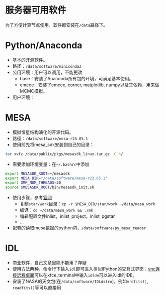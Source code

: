 # **服务器可用软件**

为了方便计算节点使用，软件都安装在`/data`路径下。

# Python/Anaconda
- 基本的开源软件。
- 路径：`/data/software/miniconda3`
- 公用环境：用户可以调用，不能更改
	- base：安装了Anaconda所有包的环境，可满足基本使用。
	- emcee：安装了emcee, corner, matplotlib, numpy以及其依赖，用来做MCMC模拟。
- 用户环境：

# MESA
- 模拟恒星结构演化的开源代码。
- 路径：`/data/software/mesa-r23.05.1`
- 使用前先将mesa\_sdk安装到自己的目录：
```bash
tar xvfz /data/public/pkgs/mesasdk_linux.tar.gz -C ~/
```
- 需要添加环境变量：在`~/.bashrc`中添加
```bash
export MESASDK_ROOT=~/mesasdk
export MESA_DIR="/data/software/mesa-r23.05.1"
export OMP_NUM_THREADS=20
source $MESASDK_ROOT/bin/mesasdk_init.sh
```
- 使用步骤，参考[官网](https://docs.mesastar.org/en/release-r23.05.1/using_mesa/running.html)
	- 复制`star/work`目录：`cp -r $MESA_DIR/star/work ~/data/mesa_work`
	- 编译：`cd ~/data/mesa_work && ./mk`
	- 编辑配置文件inlist，inlist\_project，inlist\_pgstar
	- ...
- 配套的读取mesa数据的python包，`/data/software/py_mesa_reader`

# IDL
- 商业软件，自己文章里能不能用？存疑
- 使用方法两种，命令行下输入`idl`即可进入类似IPython的交互式界面；[vnc连接远程桌面](./server_guide?id=vnc远程桌面)可以在xfce\_terminal中输入`idlde`可以进入idl的IDE。
- 安装了NASA的天文包(在`/data/software/IDLAstro`)，例如`mrdfits()`, `readfits()`等可以直接用
